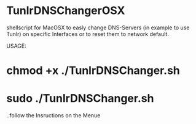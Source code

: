TunlrDNSChangerOSX
==================

shellscript for MacOSX to easly change DNS-Servers (in example to use Tunlr) on specific Interfaces or to reset them to network default.

USAGE:
# chmod +x ./TunlrDNSChanger.sh 
# sudo ./TunlrDNSChanger.sh 

..follow the Insructions on the Menue
